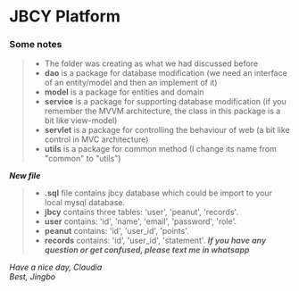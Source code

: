 # JBCY Platform
### Some notes

> * The folder was creating as what we had discussed before
> * **dao** is a package for database modification (we need an interface of an entity/model and then an implement of it)
> * **model** is a package for entities and domain
> * **service** is a package for supporting database modification (if you remember the MVVM architecture, the class in this package is a bit like view-model)
> * **servlet** is a package for controlling the behaviour of web (a bit like control in MVC architecture)
> * **utils** is a package for common method (I change its name from "common" to "utils")

***New file***
> * **.sql** file contains jbcy database which could be import to your local mysql database.
> * **jbcy** contains three tables: 'user', 'peanut', 'records'.
> * **user** contains: 'id', 'name', 'email', 'password', 'role'.
> * **peanut** contains: 'id', 'user_id', 'points'.
> * **records** contains: 'id', 'user_id', 'statement'.
***If you have any question or get confused, please text me in whatsapp***

*Have a nice day, Claudia*   
*Best, Jingbo*
